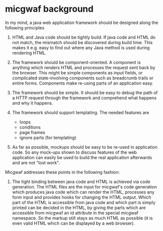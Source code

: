 micgwaf background
==================

In my mind, a java web application framework should be designed along the following principles

1) HTML and Java code should be tightly build. 
   If java code and HTML do not match, the mismatch should be discovered during build time.
   This makes it e.g. easy to find out where any Java method is used during rendering HTML.
   
2) The framework should be component-oriented.
   A component is anything which renders HTML and processes the request sent back by the browser.
   This might be simple components as input fields, or complicated state-involving components
   such as breadcrumb trails or entire forms.
   Components make re-using parts of an application easy.
   
3) The framework should be simple. 
   It should be easy to debug the path of a HTTP request through the framework and comprehend what happens
   and why it happens.
   
4) The framework should support templating. 
   The needed features are
   - loops
   - conditions
   - page frames
   - ignore parts (for templating)
   
5) As far as possible, mockups should be easy to be re-used in application code.
   So any mock-ups shown to discuss features of the web application can easily be used
   to build the real application afterwards and are not "lost work".

Micgwaf addresses these points in the following fashion:

1) The tight binding between java code and HTML is achieved via code generation.
   The HTML files are the input for micgwaf's code generation
   which produces java code which can render the HTML, processes any form input and 
   provides hooks for changing the HTML output.
   Which part of the HTML is accessible from java code and which part is simply printed
   can be decided in the HTML, by giving the parts which are accessible from micgwaf
   an id attribute in the special micgwaf namespace.
   So the markup still stays as much HTML as possible (it is even valid HTML which can be displayed
   by a web browser).

